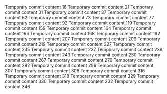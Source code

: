 Temporary commit content 16
Temporary commit content 21
Temporary commit content 31
Temporary commit content 37
Temporary commit content 62
Temporary commit content 73
Temporary commit content 77
Temporary commit content 92
Temporary commit content 119
Temporary commit content 159
Temporary commit content 164
Temporary commit content 166
Temporary commit content 168
Temporary commit content 192
Temporary commit content 207
Temporary commit content 209
Temporary commit content 219
Temporary commit content 227
Temporary commit content 235
Temporary commit content 237
Temporary commit content 239
Temporary commit content 243
Temporary commit content 250
Temporary commit content 267
Temporary commit content 270
Temporary commit content 292
Temporary commit content 296
Temporary commit content 307
Temporary commit content 308
Temporary commit content 316
Temporary commit content 318
Temporary commit content 329
Temporary commit content 330
Temporary commit content 332
Temporary commit content 346
